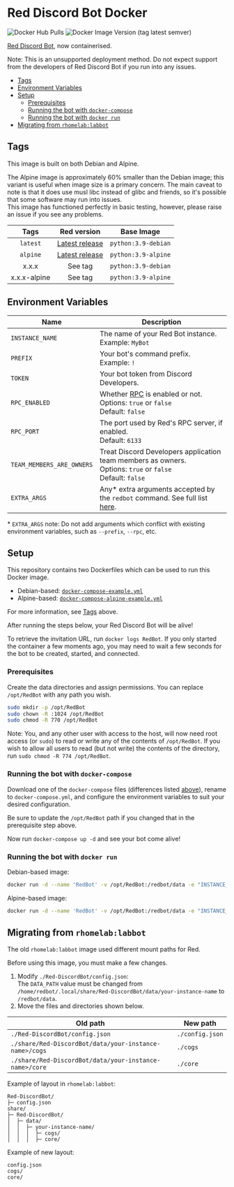 # Red Discord Bot Docker

![Docker Hub Pulls](https://img.shields.io/docker/pulls/rhomelab/red-discordbot?logo=docker&label=docker%20hub%20pulls&style=for-the-badge)
![Docker Image Version (tag latest semver)](https://img.shields.io/docker/v/rhomelab/red-discordbot/latest?label=red%20version&logo=discord&style=for-the-badge)

[Red Discord Bot](https://discord.red), now containerised.

Note: This is an unsupported deployment method. Do not expect support from the developers of Red Discord Bot if you run into any issues.

* [Tags](#tags)
* [Environment Variables](#environment-variables)
* [Setup](#setup)
  * [Prerequisites](#prerequisites)
  * [Running the bot with `docker-compose`](#running-the-bot-with-docker-compose)
  * [Running the bot with `docker run`](#running-the-bot-with-docker-run)
* [Migrating from `rhomelab:labbot`](#migrating-from-rhomelablabbot)

## Tags

This image is built on both Debian and Alpine.

The Alpine image is approximately 60% smaller than the Debian image; this variant is useful when image size is a primary concern. The main caveat to note is that it does use musl libc instead of glibc and friends, so it's possible that some software may run into issues.  
This image has functioned perfectly in basic testing, however, please raise an issue if you see any problems.

|   **Tags**   |                                  **Red version**                                 |    **Base Image**   |
|:------------:|:--------------------------------------------------------------------------------:|:-------------------:|
| `latest`     | [Latest release](https://github.com/Cog-Creators/Red-DiscordBot/releases/latest) | `python:3.9-debian` |
| `alpine`     | [Latest release](https://github.com/Cog-Creators/Red-DiscordBot/releases/latest) | `python:3.9-alpine` |
| x.x.x        | See tag                                                                          | `python:3.9-debian` |
| x.x.x-alpine | See tag                                                                          | `python:3.9-alpine` |

## Environment Variables

| Name                      | Description                                                                                                                                                            |
|---------------------------|------------------------------------------------------------------------------------------------------------------------------------------------------------------------|
| `INSTANCE_NAME`           | The name of your Red Bot instance.<br>Example: `MyBot`                                                                                                                                     |
| `PREFIX`                  | Your bot's command prefix.<br>Example: `!`                                                                                                                                             |
| `TOKEN`                   | Your bot token from Discord Developers.                                                                                                                                |
| `RPC_ENABLED`             | Whether [RPC](https://docs.discord.red/en/stable/framework_rpc.html) is enabled or not.<br>Options: `true` or `false` <br>Default: `false`                                   |
| `RPC_PORT`                | The port used by Red's RPC server, if enabled.<br>Default: `6133`                                                                                                       |
| `TEAM_MEMBERS_ARE_OWNERS` | Treat Discord Developers application team members as owners.<br>Options: `true` or `false` <br>Default: `false`                                                                                         |
| `EXTRA_ARGS`              | Any* extra arguments accepted by the `redbot` command. See full list [here](https://github.com/rHomelab/Red-DiscordBot-Docker/blob/main/.github/redbot-arguments.txt). |

\* `EXTRA_ARGS` note: Do not add arguments which conflict with existing environment variables, such as `--prefix`, `--rpc`, etc.

## Setup

This repository contains two Dockerfiles which can be used to run this Docker image.

* Debian-based: [`docker-compose-example.yml`](docker-compose-example.yml)
* Alpine-based: [`docker-compose-alpine-example.yml`](docker-compose-alpine-example.yml)

For more information, see [Tags](#tags) above.

After running the steps below, your Red Discord Bot will be alive!

To retrieve the invitation URL, run `docker logs RedBot`. If you only started the container a few moments ago, you may need to wait a few seconds for the bot to be created, started, and connected.

### Prerequisites

Create the data directories and assign permissions. You can replace `/opt/RedBot` with any path you wish.

```bash
sudo mkdir -p /opt/RedBot
sudo chown -R :1024 /opt/RedBot
sudo chmod -R 770 /opt/RedBot
```

Note: You, and any other user with access to the host, will now need root access (or `sudo`) to read or write any of the contents of `/opt/RedBot`. If you wish to allow all users to read (but not write) the contents of the directory, run `sudo chmod -R 774 /opt/RedBot`.

### Running the bot with `docker-compose`

Download one of the `docker-compose` files (differences listed [above](#setup)), rename to `docker-compose.yml`, and configure the environment variables to suit your desired configuration.

Be sure to update the `/opt/RedBot` path if you changed that in the prerequisite step above.

Now run `docker-compose up -d` and see your bot come alive!

### Running the bot with `docker run`

Debian-based image:

```bash
docker run -d --name 'RedBot' -v /opt/RedBot:/redbot/data -e "INSTANCE_NAME=RedBot" -e "PREFIX=^" -e "TOKEN=yourBotToken" rhomelab/red-discordbot:latest
```

Alpine-based image:

```bash
docker run -d --name 'RedBot' -v /opt/RedBot:/redbot/data -e "INSTANCE_NAME=RedBot" -e "PREFIX=^" -e "TOKEN=yourBotToken" rhomelab/red-discordbot:alpine
```

## Migrating from `rhomelab:labbot`

The old `rhomelab:labbot` image used different mount paths for Red.

Before using this image, you must make a few changes.

1. Modify `./Red-DiscordBot/config.json`:  
  The `DATA_PATH` value must be changed from `/home/redbot/.local/share/Red-DiscordBot/data/your-instance-name` to `/redbot/data`.
2. Move the files and directories shown below.

| **Old path**                                           | **New path**    |
|--------------------------------------------------------|-----------------|
| `./Red-DiscordBot/config.json`                         | `./config.json` |
| `./share/Red-DiscordBot/data/your-instance-name>/cogs` | `./cogs`        |
| `./share/Red-DiscordBot/data/your-instance-name>/core` | `./core`        |

Example of layout in `rhomelab:labbot`:

```plaintext
Red-DiscordBot/
├─ config.json
share/
├─ Red-DiscordBot/
│  ├─ data/
│  │  ├─ your-instance-name/
│  │  │  ├─ cogs/
│  │  │  ├─ core/

```

Example of new layout:

```plaintext
config.json
cogs/
core/
```
